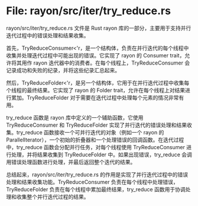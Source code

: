 # File: rayon/src/iter/try_reduce.rs

rayon/src/iter/try_reduce.rs 文件是 Rust rayon 库的一部分，主要用于支持并行迭代过程中的错误处理和结果收集。

首先，TryReduceConsumer<'r，是一个结构体，负责在并行迭代的每个线程中收集并处理迭代过程中可能出现的错误。它实现了 rayon 的 Consumer trait，允许将其用作 rayon 迭代器中的消费者。在每个线程上，TryReduceConsumer 会记录成功和失败的纪录，并将这些纪录汇总起来。

然后，TryReduceFolder<'r，是另一个结构体，它用于在并行迭代过程中收集每个线程的最终结果。它实现了 rayon 的 Folder trait，允许在每个线程上对结果进行累加。TryReduceFolder 对于需要在迭代过程中处理每个元素的情况非常有用。

try_reduce 函数是 rayon 库中定义的一个辅助函数，它使用 TryReduceConsumer 和 TryReduceFolder 实现了并行迭代的错误处理和结果收集。try_reduce 函数接收一个可并行迭代的对象（例如一个 rayon 的 ParallelIterator），一个初始的折叠器和一个处理错误的回调函数。在迭代过程中，try_reduce 函数会分配并行任务，对每个线程使用 TryReduceConsumer 进行处理，并将结果收集到 TryReduceFolder 中。如果出现错误，try_reduce 会调用错误处理函数进行处理，并最后返回整个迭代的结果。

总结起来，rayon/src/iter/try_reduce.rs 的作用是实现了并行迭代过程中的错误处理和结果收集功能。TryReduceConsumer 负责在每个线程中处理错误，TryReduceFolder 负责在每个线程中累加最终结果，try_reduce 函数用于协调处理和收集整个并行迭代过程的结果。

